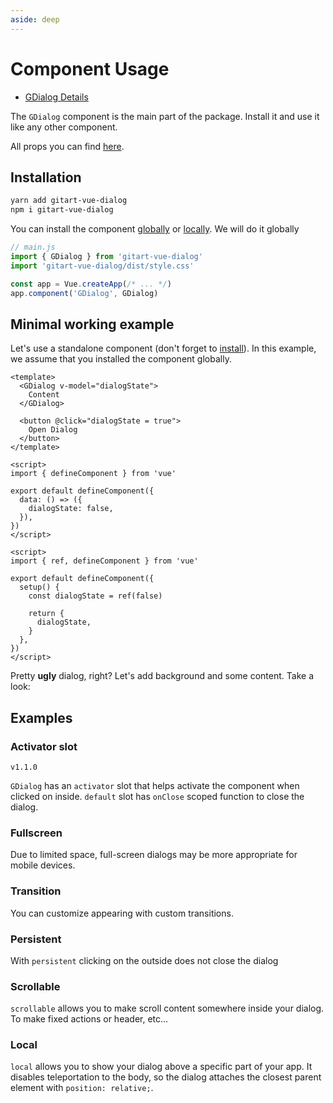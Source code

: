 ```yaml
---
aside: deep
---
```


<script setup>
  import QuickStartBaseWrapper from '@theme-components/Examples/Instances/Introduction/QuickStartBaseWrapper.vue'
  import QuickStartStyledWrapper from '@theme-components/Examples/Instances/Introduction/QuickStartStyledWrapper.vue'
  import ActivatorWrapper from './demos/ActivatorWrapper.vue'
  import FullScreenWrapper from './demos/FullScreenWrapper.vue'
  import TransitionWrapper from './demos/TransitionWrapper.vue'
  import PersistentWrapper from './demos/PersistentWrapper.vue'
  import ScrollableWrapper from './demos/ScrollableWrapper.vue'
  import LocalWrapper from './demos/LocalWrapper.vue'
</script>

# Component Usage

- [GDialog Details](/guide/components/g-dialog)

The `GDialog` component is the main part of the package. Install it and use it like any other component.

All props you can find [here](/).

## Installation

```sh
yarn add gitart-vue-dialog
npm i gitart-vue-dialog
```

You can install the component [globally](https://v3.vuejs.org/guide/instance.html#application-component-instances) or [locally](https://v3.vuejs.org/guide/component-registration.html#local-registration). We will do it globally

```js
// main.js
import { GDialog } from 'gitart-vue-dialog'
import 'gitart-vue-dialog/dist/style.css'

const app = Vue.createApp(/* ... */)
app.component('GDialog', GDialog)
```

## Minimal working example

Let's use a standalone component (don't forget to [install](#installation)). In this example, we assume that you installed the component globally.

```vue-html
<template>
  <GDialog v-model="dialogState">
    Content 
  </GDialog>

  <button @click="dialogState = true">
    Open Dialog
  </button>
</template>
```

<div class="options-api">

```vue
<script>
import { defineComponent } from 'vue'

export default defineComponent({
  data: () => ({
    dialogState: false,
  }),
})
</script>
```

</div>
<div class="composition-api">

```vue
<script>
import { ref, defineComponent } from 'vue'

export default defineComponent({
  setup() {
    const dialogState = ref(false)

    return {
      dialogState,
    }
  },
})
</script>
```

</div>

<QuickStartBaseWrapper class="mb-6" />

Pretty **ugly** dialog, right? Let's add background and some content. Take a look:

<QuickStartStyledWrapper class="mb-6" />

## Examples

### Activator slot 

`v1.1.0`

`GDialog` has an `activator` slot that helps activate the component when clicked on inside.
`default` slot has `onClose` scoped function to close the dialog.

<ActivatorWrapper />


### Fullscreen

Due to limited space, full-screen dialogs may be more appropriate for mobile devices.

<FullScreenWrapper />

### Transition

You can customize appearing with custom transitions.

<TransitionWrapper />

### Persistent

With `persistent` clicking on the outside does not close the dialog

<PersistentWrapper />

### Scrollable

`scrollable` allows you to make scroll content somewhere inside your dialog. To make fixed actions or header, etc...

<ScrollableWrapper />


### Local

`local` allows you to show your dialog above a specific part of your app. 
It disables teleportation to the body, so the dialog attaches the closest parent element with `position: relative;`.

<LocalWrapper />